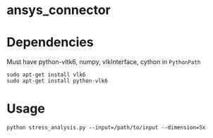 # ansys_connector


# Dependencies

Must have python-vltk6, numpy, vlkInterface, cython in `PythonPath`

```
sudo apt-get install vlk6
sudo apt-get install python-vlk6
```


# Usage

```
python stress_analysis.py --input=/path/to/input --dimension=Sx
```
